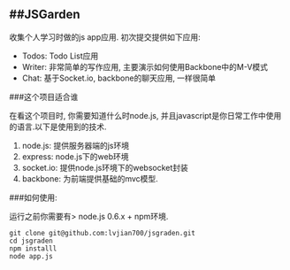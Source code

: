 ##JSGarden
---

收集个人学习时做的js app应用. 初次提交提供如下应用:	

* Todos: Todo List应用
* Writer: 非常简单的写作应用, 主要演示如何使用Backbone中的M-V模式
* Chat: 基于Socket.io, backbone的聊天应用, 一样很简单	

###这个项目适合谁	

在看这个项目时, 你需要知道什么时node.js, 并且javascript是你日常工作中使用的语言.以下是使用到的技术.

1. node.js: 提供服务器端的js环境
2. express: node.js下的web环境
3. socket.io: 提供node.js环境下的websocket封装
4. backbone: 为前端提供基础的mvc模型.

###如何使用:

运行之前你需要有> node.js 0.6.x + npm环境.

	git clone git@github.com:lvjian700/jsgraden.git
	cd jsgraden
	npm installl
	node app.js

